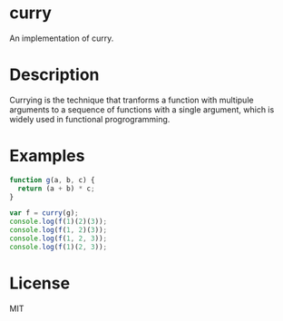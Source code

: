 # curry
An implementation of curry.

# Description
Currying is the technique that tranforms a function with multipule arguments to a sequence of functions with a single argument, which is widely used in functional progrogramming.

# Examples

```javascript
function g(a, b, c) {
  return (a + b) * c;
}

var f = curry(g);
console.log(f(1)(2)(3));
console.log(f(1, 2)(3));
console.log(f(1, 2, 3));
console.log(f(1)(2, 3));
```
# License
MIT
